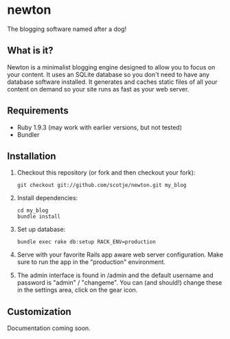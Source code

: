 # newton

The blogging software named after a dog!

## What is it?

Newton is a minimalist blogging engine designed to allow you to focus on your content. 
It uses an SQLite database so you don't need to have any database software installed.
It generates and caches static files of all your content on demand so your site runs
as fast as your web server.

## Requirements

- Ruby 1.9.3 (may work with earlier versions, but not tested)
- Bundler

## Installation

1.  Checkout this repository (or fork and then checkout your fork):
        
		git checkout git://github.com/scotje/newton.git my_blog

1.  Install dependencies:

		cd my_blog
		bundle install
		
1.  Set up database:

		bundle exec rake db:setup RACK_ENV=production
		
1.  Serve with your favorite Rails app aware web server configuration. Make sure to run the app in the "production" environment.

1.  The admin interface is found in /admin and the default username and password is "admin" / "changeme". You can (and should!) change these in the settings area, click on the gear icon.

## Customization

Documentation coming soon.
